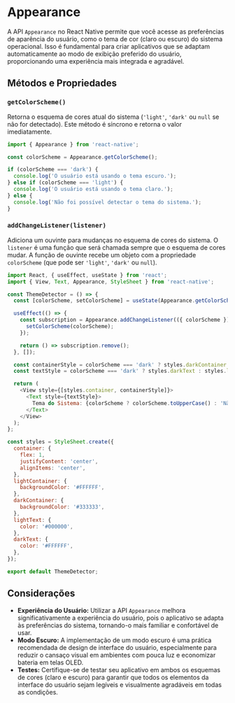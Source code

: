 # Appearance

A API `Appearance` no React Native permite que você acesse as preferências de aparência do usuário, como o tema de cor (claro ou escuro) do sistema operacional. Isso é fundamental para criar aplicativos que se adaptam automaticamente ao modo de exibição preferido do usuário, proporcionando uma experiência mais integrada e agradável.

## Métodos e Propriedades

### `getColorScheme()`
Retorna o esquema de cores atual do sistema (`'light'`, `'dark'` ou `null` se não for detectado). Este método é síncrono e retorna o valor imediatamente.

```javascript
import { Appearance } from 'react-native';

const colorScheme = Appearance.getColorScheme();

if (colorScheme === 'dark') {
  console.log('O usuário está usando o tema escuro.');
} else if (colorScheme === 'light') {
  console.log('O usuário está usando o tema claro.');
} else {
  console.log('Não foi possível detectar o tema do sistema.');
}
```

### `addChangeListener(listener)`
Adiciona um ouvinte para mudanças no esquema de cores do sistema. O `listener` é uma função que será chamada sempre que o esquema de cores mudar. A função de ouvinte recebe um objeto com a propriedade `colorScheme` (que pode ser `'light'`, `'dark'` ou `null`).

```javascript
import React, { useEffect, useState } from 'react';
import { View, Text, Appearance, StyleSheet } from 'react-native';

const ThemeDetector = () => {
  const [colorScheme, setColorScheme] = useState(Appearance.getColorScheme());

  useEffect(() => {
    const subscription = Appearance.addChangeListener(({ colorScheme }) => {
      setColorScheme(colorScheme);
    });

    return () => subscription.remove();
  }, []);

  const containerStyle = colorScheme === 'dark' ? styles.darkContainer : styles.lightContainer;
  const textStyle = colorScheme === 'dark' ? styles.darkText : styles.lightText;

  return (
    <View style={[styles.container, containerStyle]}>
      <Text style={textStyle}>
        Tema do Sistema: {colorScheme ? colorScheme.toUpperCase() : 'Não Detectado'}
      </Text>
    </View>
  );
};

const styles = StyleSheet.create({
  container: {
    flex: 1,
    justifyContent: 'center',
    alignItems: 'center',
  },
  lightContainer: {
    backgroundColor: '#FFFFFF',
  },
  darkContainer: {
    backgroundColor: '#333333',
  },
  lightText: {
    color: '#000000',
  },
  darkText: {
    color: '#FFFFFF',
  },
});

export default ThemeDetector;
```

## Considerações

- **Experiência do Usuário:** Utilizar a API `Appearance` melhora significativamente a experiência do usuário, pois o aplicativo se adapta às preferências do sistema, tornando-o mais familiar e confortável de usar.
- **Modo Escuro:** A implementação de um modo escuro é uma prática recomendada de design de interface do usuário, especialmente para reduzir o cansaço visual em ambientes com pouca luz e economizar bateria em telas OLED.
- **Testes:** Certifique-se de testar seu aplicativo em ambos os esquemas de cores (claro e escuro) para garantir que todos os elementos da interface do usuário sejam legíveis e visualmente agradáveis em todas as condições.

